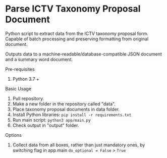 # Parse ICTV Taxonomy Proposal Document
Python script to extract data from the ICTV taxonomy proposal form. Capable of batch processing and preserving formatting from original document.

Outputs data to a machine-readable/database-compatible JSON document and a summary word document.

Pre-requisites
1. Python 3.7 + 

Basic Usage
1. Pull repository.
1. Make a new folder in the repository called "data".
1. Place taxonomy proposal documents in data folder.
1. Install Python libraries: ```pip install -r requirements.txt```
1. Run main script: ```python3 app/main.py```
1. Check output in "output" folder.

Options
1. Collect data from all boxes, rather than just mandatory ones, by switching flag in app.main ```do_optional = False``` > ```True```
